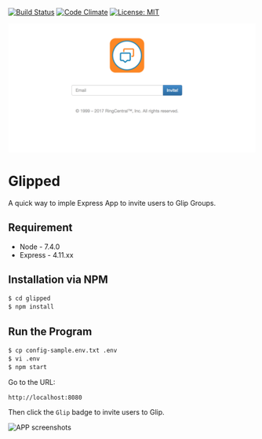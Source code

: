 [![Build Status](https://travis-ci.org/anilkumarbp/Glipped.svg?branch=master)](https://travis-ci.org/anilkumarbp/Glipped)
[![Code Climate](https://img.shields.io/codeclimate/github/anilkumarbp/Glipped.svg)]()
[![License: MIT](https://img.shields.io/badge/License-MIT-yellow.svg)](https://opensource.org/licenses/MIT)

![APP screenshots](assets/demo.png) 


# Glipped

A quick way to imple Express App to invite users to Glip Groups.
 
 
## Requirement

* Node - 7.4.0  
* Express - 4.11.xx 



## Installation via NPM

```bash
$ cd glipped
$ npm install
```

## Run the Program


```bash
$ cp config-sample.env.txt .env
$ vi .env
$ npm start
```


Go to the URL:

```
http://localhost:8080
````

Then click the `Glip` badge to invite users to Glip.

![APP screenshots](assets/badge.png) 